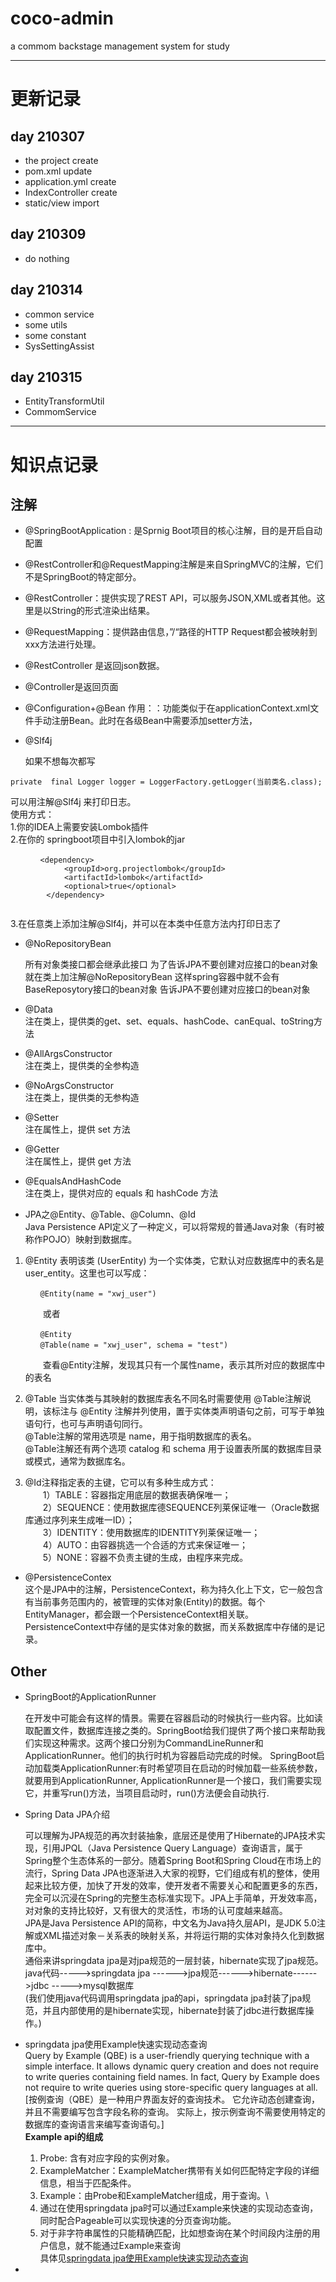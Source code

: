 # coco-admin
a commom backstage management system for study

---
# 更新记录
## day 210307
- the project create
- pom.xml update
- application.yml create
- IndexController create
- static/view import

## day 210309
- do nothing

## day 210314
- common service
- some utils
- some constant
- SysSettingAssist

## day 210315
- EntityTransformUtil
- CommomService
---
# 知识点记录
## 注解
- @SpringBootApplication  : 是Sprnig Boot项目的核心注解，目的是开启自动配置
- @RestController和@RequestMapping注解是来自SpringMVC的注解，它们不是SpringBoot的特定部分。
- @RestController：提供实现了REST API，可以服务JSON,XML或者其他。这里是以String的形式渲染出结果。
- @RequestMapping：提供路由信息，”/“路径的HTTP Request都会被映射到xxx方法进行处理。
- @RestController 是返回json数据。
- @Controller是返回页面
- @Configuration+@Bean
  作用：：功能类似于在applicationContext.xml文件手动注册Bean。此时在各级Bean中需要添加setter方法，
- @Slf4j 

    如果不想每次都写
```
private  final Logger logger = LoggerFactory.getLogger(当前类名.class);
```
  可以用注解@Slf4j 来打印日志。\
  使用方式：\
1.你的IDEA上需要安装Lombok插件 \
2.在你的  springboot项目中引入lombok的jar
```
　　　　<dependency>
            <groupId>org.projectlombok</groupId>
            <artifactId>lombok</artifactId>
            <optional>true</optional>
        </dependency>
 
 ```
3.在任意类上添加注解@Slf4j，并可以在本类中任意方法内打印日志了
- @NoRepositoryBean

    所有对象类接口都会继承此接口 为了告诉JPA不要创建对应接口的bean对象 就在类上加注解@NoRepositoryBean
这样spring容器中就不会有BaseReposytory接口的bean对象
告诉JPA不要创建对应接口的bean对象

- @Data\
    注在类上，提供类的get、set、equals、hashCode、canEqual、toString方法
- @AllArgsConstructor\
 注在类上，提供类的全参构造
- @NoArgsConstructor\
注在类上，提供类的无参构造
- @Setter\
注在属性上，提供 set 方法
- @Getter\
注在属性上，提供 get 方法
- @EqualsAndHashCode\
注在类上，提供对应的 equals 和 hashCode 方法
- JPA之@Entity、@Table、@Column、@Id\
Java Persistence API定义了一种定义，可以将常规的普通Java对象（有时被称作POJO）映射到数据库。
1. @Entity 表明该类 (UserEntity) 为一个实体类，它默认对应数据库中的表名是user_entity。这里也可以写成：
   ```
   　　@Entity(name = "xwj_user")
   ```
   　　或者
   ```
   　　@Entity
   　　@Table(name = "xwj_user", schema = "test")
   ```
   　　查看@Entity注解，发现其只有一个属性name，表示其所对应的数据库中的表名

2. @Table 当实体类与其映射的数据库表名不同名时需要使用 @Table注解说明，该标注与 @Entity 注解并列使用，置于实体类声明语句之前，可写于单独语句行，也可与声明语句同行。\
@Table注解的常用选项是 name，用于指明数据库的表名。\
@Table注解还有两个选项 catalog 和 schema 用于设置表所属的数据库目录或模式，通常为数据库名。
3. @Id注释指定表的主键，它可以有多种生成方式：\
   　　1）TABLE：容器指定用底层的数据表确保唯一；\
   　　2）SEQUENCE：使用数据库德SEQUENCE列莱保证唯一（Oracle数据库通过序列来生成唯一ID）；\
   　　3）IDENTITY：使用数据库的IDENTITY列莱保证唯一；\
   　　4）AUTO：由容器挑选一个合适的方式来保证唯一；\
   　　5）NONE：容器不负责主键的生成，由程序来完成。
- @PersistenceContex\
    这个是JPA中的注解，PersistenceContext，称为持久化上下文，它一般包含有当前事务范围内的，被管理的实体对象(Entity)的数据。每个EntityManager，都会跟一个PersistenceContext相关联。PersistenceContext中存储的是实体对象的数据，而关系数据库中存储的是记录。

## Other

- SpringBoot的ApplicationRunner

    在开发中可能会有这样的情景。需要在容器启动的时候执行一些内容。比如读取配置文件，数据库连接之类的。SpringBoot给我们提供了两个接口来帮助我们实现这种需求。这两个接口分别为CommandLineRunner和ApplicationRunner。他们的执行时机为容器启动完成的时候。
SpringBoot启动加载类ApplicationRunner:有时希望项目在启动的时候加载一些系统参数，就要用到ApplicationRunner,
ApplicationRunner是一个接口，我们需要实现它，并重写run()方法，当项目启动时，run()方法便会自动执行.
 
- Spring Data JPA介绍

  可以理解为JPA规范的再次封装抽象，底层还是使用了Hibernate的JPA技术实现，引用JPQL（Java Persistence Query Language）查询语言，属于Spring整个生态体系的一部分。随着Spring Boot和Spring Cloud在市场上的流行，Spring Data JPA也逐渐进入大家的视野，它们组成有机的整体，使用起来比较方便，加快了开发的效率，使开发者不需要关心和配置更多的东西，完全可以沉浸在Spring的完整生态标准实现下。JPA上手简单，开发效率高，对对象的支持比较好，又有很大的灵活性，市场的认可度越来越高。\
    JPA是Java Persistence API的简称，中文名为Java持久层API，是JDK 5.0注解或XML描述对象－关系表的映射关系，并将运行期的实体对象持久化到数据库中。\
  通俗来讲springdata jpa是对jpa规范的一层封装，hibernate实现了jpa规范。\
  java代码----->springdata jpa ------>jpa规范------>hibernate------>jdbc ----->mysql数据库\
  (我们使用java代码调用springdata jpa的api，springdata jpa封装了jpa规范，并且内部使用的是hibernate实现，hibernate封装了jdbc进行数据库操作。)

- springdata jpa使用Example快速实现动态查询\
    Query by Example (QBE) is a user-friendly querying technique with a simple interface. It allows dynamic query creation and does not require to write queries containing field names. In fact, Query by Example does not require to write queries using store-specific query languages at all.[按例查询（QBE）是一种用户界面友好的查询技术。 它允许动态创建查询，并且不需要编写包含字段名称的查询。 实际上，按示例查询不需要使用特定的数据库的查询语言来编写查询语句。]\
    **Example api的组成**
    1. Probe: 含有对应字段的实例对象。
    2. ExampleMatcher：ExampleMatcher携带有关如何匹配特定字段的详细信息，相当于匹配条件。
    3. Example：由Probe和ExampleMatcher组成，用于查询。\
    4. 通过在使用springdata jpa时可以通过Example来快速的实现动态查询，同时配合Pageable可以实现快速的分页查询功能。
    5. 对于非字符串属性的只能精确匹配，比如想查询在某个时间段内注册的用户信息，就不能通过Example来查询\
    具体见[springdata jpa使用Example快速实现动态查询](https://blog.csdn.net/long476964/article/details/79677526)
    
- 